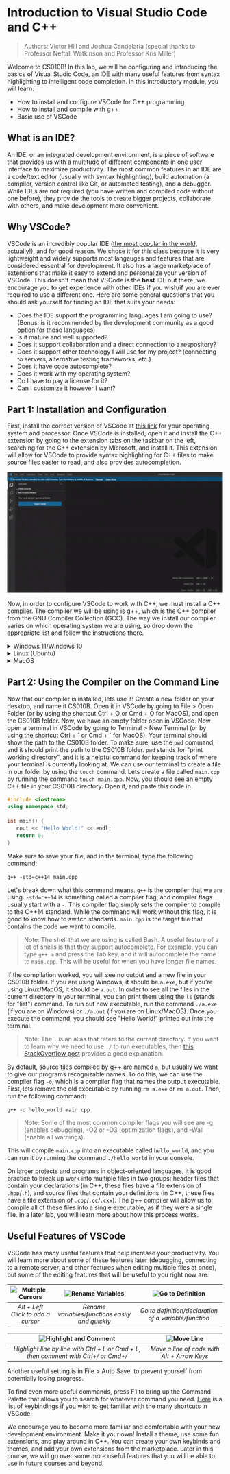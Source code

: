 # Introduction to Visual Studio Code and C++

> Authors: Victor Hill and Joshua Candelaria (special thanks to Professor Neftali Watkinson and Professor Kris Miller)

Welcome to CS010B! In this lab, we will be configuring and introducing the basics of Visual Studio Code, an IDE with many useful features from syntax highlighting to intelligent code completion. In this introductory module, you will learn:

* How to install and configure VSCode for C++ programming
* How to install and compile with g++
* Basic use of VSCode

## What is an IDE?

An IDE, or an integrated development environment, is a piece of software that provides us with a multitude of different components in one user interface to maximize productivity. The most common features in an IDE are a code/text editor (usually with syntax highlighting), build automation (a compiler, version control like Git, or automated testing), and a debugger. While IDEs are not required (you have written and compiled code without one before), they provide the tools to create bigger projects, collaborate with others, and make development more convenient.

## Why VSCode?

VSCode is an incredibly popular IDE ([the most popular in the world, actually!](https://insights.stackoverflow.com/survey/2021)), and for good reason. We chose it for this class because it is very lightweight and widely supports most langauges and features that are considered essential for development. It also has a large marketplace of extensions that make it easy to extend and personalize your version of VSCode. This doesn't mean that VSCode is the **best** IDE out there; we encourage you to get experience with other IDEs if you wish/if you are ever required to use a different one. Here are some general questions that you should ask yourself for finding an IDE that suits your needs:

* Does the IDE support the programming languages I am going to use? (Bonus: is it recommended by the development community as a good option for those languages)
* Is it mature and well supported?
* Does it support collaboration and a direct connection to a respository?
* Does it support other technology I will use for my project? (connecting to servers, alternative testing frameworks, etc.)
* Does it have code autocomplete?
* Does it work with my operating system?
* Do I have to pay a license for it?
* Can I customize it however I want?


## Part 1: Installation and Configuration

First, install the correct version of VSCode at [this link](https://code.visualstudio.com/download) for your operating system and processor. Once VSCode is installed, open it and install the C++ extension by going to the extension tabs on the taskbar on the left, searching for the C++ extension by Microsoft, and install it. This extension will allow for VSCode to provide syntax highlighting for C++ files to make source files easier to read, and also provides autocompletion.

<p align="center">
    <img src="images/installC.gif" alt="Installing C++ Extension">
</p>

Now, in order to configure VSCode to work with C++, we must install a C++ compiler. The compiler we will be using is g++, which is the C++ compiler from the GNU Compiler Collection (GCC). The way we install our compiler varies on which operating system we are using, so drop down the appropriate list and follow the instructions there.

[comment]: # (Maybe add a way to check processor type if the student is unsure which version to install?)

<details>
<summary>Windows 11/Windows 10</summary>
On Windows, we will be installing MinGW so that we can compile our C++ programs using the <code>g++</code> command. <br>
1. Download the MinGW Installation Manager Setup Tool at <a href="https://sourceforge.net/projects/mingw/">this link</a>. <br>
2. Run the setup executable. <strong>Copy your installation directory path, you will need this later!</strong> By default, it should be <code>C:\MinGW</code>, but if it is something else or you want to change it somewhere else, copy that instead. This is very important, as we need to <strong>paste the path to the MinGW folder somewhere else later</strong>. <br>
3. Open the MinGW Installation Manager after it is done setting up. You should see multiple packages, but we only need 4 of them: <br>
<pre>
mingw-developer-toolkit
mingw32-base
mingw32-gcc-g++
msys-base
</pre>
Right-click each package, and click "Mark for installation". Then, in the top left corner, click Installation > Apply Changes.
<p align="center">
    <img src="images/installgcc.gif" alt="Installing MinGW Packages">
</p>
4. Go to the Start Menu and search for "Edit the system environment variables". You should see a menu that looks like this.
<p align="center">
    <img src="images/environmentvariables.png" alt="Environment Variables in Control Panel" height=35% width=35%>
</p>
Now, under the system variables tab, look for the variable "Path". Click on it, then click "Edit". Click "New", then paste in the MinGW folder path you copied in step 2 (if you forgot to do this, then look for where you installed the folder and copy the path). At the end of the path, add <code>\bin</code> so that your path looks like this:
<pre>
C:\MinGW\bin
</pre>
If you installed MinGW in some other directory/folder, then it will look something like this:
<pre>
[path where you installed MinGW]\MinGW\bin
</pre>
<p align="center">
    <img src="images/environmentvariable.gif" alt="Adding Environment Variable to PATH in Windows">
</p>
5. The compiler should be fully installed by now. To make sure, go back to VSCode. At the top, click "Terminal > New Terminal". This opens a new terminal at the bottom of your screen. Run the following command in the terminal:
<pre>
g++ --version
</pre>
If everything works, then your output should look something like this, confirming that g++ is working properly:
<pre>
g++.exe (MinGW.org GCC Build-2) 9.2.0
Copyright (C) 2019 Free Software Foundation, Inc.
This is free software; see the source for copying conditions.  
There is NO warranty; not even for MERCHANTABILITY or FITNESS FOR A PARTICULAR PURPOSE.
</pre>
Now, you have g++ installed and configured! You might be wondering why we had to do all this. We can think of the "Path" variable in Windows as assigning executables a name, just like a variable in C++, or a desktop shortcut for an executable. The reason we do this is because whenever we want to compile our programs, we can just use the <code>g++</code> command in our terminal, rather than going to the directory, passing in the file, and running the executable manually every time we want to compile. Since we usually compile code multiple times every time we want to work on a file, this will save you lots of time in the long run.
</details>

<details>
<summary>Linux (Ubuntu)</summary>
1. Run the following commands on your terminal (open with Ctrl+Shift+T), which will install the g++ compiler for C++ and add it to your path variables automatically:
<pre>
sudo apt update
sudo apt install build-essential
</pre>
2. Verify that g++ is installed properly by running this command:
<pre>
g++ --version
</pre>
The output should look something like this if g++ was installed properly:
<pre>
g++ (Ubuntu 9.4.0-1ubuntu1~20.04.1) 9.4.0
Copyright (C) 2019 Free Software Foundation, Inc.
This is free software; see the source for copying conditions.
There is NO warranty; not even for MERCHANTABILITY or FITNESS FOR A PARTICULAR PURPOSE.
</pre>
</details>

<details>
<summary>MacOS</summary>
</details>

## Part 2: Using the Compiler on the Command Line

Now that our compiler is installed, lets use it! Create a new folder on your desktop, and name it CS010B. Open it in VSCode by going to File > Open Folder (or by using the shortcut Ctrl + O or Cmd + O for MacOS), and open the CS010B folder. Now, we have an empty folder open in VSCode. Now open a terminal in VSCode by going to Terminal > New Terminal (or by using the shortcut Ctrl + \` or Cmd + \` for MacOS). Your terminal should show the path to the CS010B folder. To make sure, use the ```pwd``` command, and it should print the path to the CS010B folder. ```pwd``` stands for "print working directory", and it is a helpful command for keeping track of where your terminal is currently looking at. We can use our terminal to create a file in our folder by using the ```touch``` command. Lets create a file called ```main.cpp``` by running the command ```touch main.cpp```. Now, you should see an empty C++ file in your CS010B directory. Open it, and paste this code in.

```cpp
#include <iostream>
using namespace std;

int main() {
   cout << "Hello World!" << endl;
   return 0;
}
```

Make sure to save your file, and in the terminal, type the following command:

``` g++ -std=c++14 main.cpp ```

Let's break down what this command means. ```g++``` is the compiler that we are using. ```-std=c++14``` is something called a compiler flag, and compiler flags usually start with a ```-```. This compiler flag simply sets the compiler to compile to the C++14 standard. While the command will work without this flag, it is good to know how to switch standards. ```main.cpp``` is the target file that contains the code we want to compile.

> Note: The shell that we are using is called Bash. A useful feature of a lot of shells is that they support autocomplete. For example, you can type ```g++ m``` and press the Tab key, and it will autocomplete the name to ```main.cpp```. This will be useful for when you have longer file names.

If the compilation worked, you will see no output and a new file in your CS010B folder. If you are using Windows, it should be ```a.exe```, but if you're using Linux/MacOS, it should be ```a.out```. In order to see all the files in the current directory in your terminal, you can print them using the ```ls``` (stands for "list") command. To run out new executable, run the command ```./a.exe``` (if you are on Windows) or ```./a.out``` (if you are on Linux/MacOS). Once you execute the command, you should see "Hello World!" printed out into the terminal.

> Note: The ```.``` is an alias that refers to the current directory. If you want to learn why we need to use ```./``` to run executables, then [this StackOverflow post](https://stackoverflow.com/questions/6331075/why-do-you-need-dot-slash-before-executable-or-script-name-to-run-it-in-bas) provides a good explanation.

By default, source files compiled by g++ are named ```a```, but usually we want to give our programs recognizable names. To do this, we can use the compiler flag ```-o```, which is a compiler flag that names the output executable. First, lets remove the old executable by running ```rm a.exe``` or ```rm a.out```. Then, run the following command:

``` g++ -o hello_world main.cpp ```

> Note: Some of the most common compiler flags you will see are -g (enables debugging), -O2 or -O3 (optimization flags), and -Wall (enable all warnings).

This will compile ```main.cpp``` into an executable called ```hello_world```, and you can run it by running the command ```./hello_world``` in your console.

On larger projects and programs in object-oriented languages, it is good practice to break up work into multiple files in two groups: header files that contain your declarations (in C++, these files have a file extension of `.hpp`/`.h`), and source files that contain your definitions (in C++, these files have a file extension of `.cpp`/`.cc`/`.cxx`). The g++ compiler will allow us to compile all of these files into a single executable, as if they were a single file. In a later lab, you will learn more about how this process works.

## Useful Features of VSCode

VSCode has many useful features that help increase your productivity. You will learn more about some of these features later (debugging, connecting to a remote server, and other features when editing multiple files at once), but some of the editing features that will be useful to you right now are:

| ![Multiple Cursors](images/multiplecursor.gif) | ![Rename Variables](images/renamevariable.gif) | ![Go to Definition](images/gotodefinition.gif)
| :--: | :--: | :--: |
| *Alt + Left Click to add a cursor*| *Rename variables/functions easily and quickly*| *Go to definition/declaration of a variable/function* 

| ![Highlight and Comment](images/highlightandcomment.gif)| ![Move Line](images/moveline.gif)|
| :--: | :--: |
| *Highlight line by line with Ctrl + L or Cmd + L, then comment with Ctrl+/ or Cmd+/* | *Move a line of code with Alt + Arrow Keys* |

Another useful setting is in File > Auto Save, to prevent yourself from potentially losing progress.

To find even more useful commands, press F1 to bring up the Command Palette that allows you to search for whatever command you need. [Here](https://code.visualstudio.com/docs/getstarted/keybindings) is a list of keybindings if you wish to get familiar with the many shortcuts in VSCode.

We encourage you to become more familiar and comfortable with your new development environment. Make it your own! Install a theme, use some fun extensions, and play around in C++. You can create your own keybinds and themes, and add your own extensions from the marketplace. Later in this course, we will go over some more useful features that you will be able to use in future courses and beyond.
